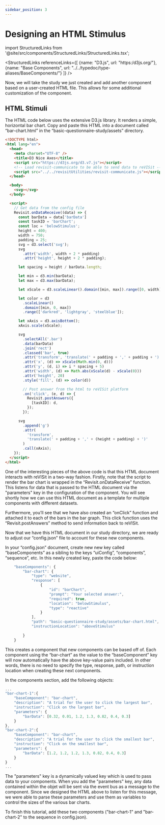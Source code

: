 ```yaml
---
sidebar_position: 3
---
```


# Designing an HTML Stimulus

import StructuredLinks from '@site/src/components/StructuredLinks/StructuredLinks.tsx';

<StructuredLinks
    referenceLinks={[
        {name: "D3.js", url: "https:/d3js.org/"},
        {name: "Base Components", url: "../../typedoc/type-aliases/BaseComponents/"}
    ]}
/>

Now, we will take the study we just created and add another component based on a user-created HTML file. This allows for some additional customization of the component. 

## HTML Stimuli 

The HTML code below uses the extensive D3.js library. It renders a simple, horizontal bar chart. Copy and paste this HTML into a document called “bar-chart.html” in the “basic-questionnaire-study/assets” directory.

```html
<!DOCTYPE html>
<html lang="en">
  <head>
    <meta charset="UTF-8" />
    <title>D3 Nice Axes</title>
    <script src="https://d3js.org/d3.v7.js"></script>
    <!-- Load revisit-communicate to be able to send data to reVISit -->
    <script src="../../revisitUtilities/revisit-communicate.js"></script>
  </head>

  <body>
    <svg></svg>
  </body>

  <script>
    // Get data from the config file
    Revisit.onDataReceive((data) => {
      const barData = data['barData']
      const taskID = 'barChart';
      const loc = 'belowStimulus';
      height = 400;
      width = 750;
      padding = 25;
      svg = d3.select('svg');
      svg
        .attr('width', width + 2 * padding)
        .attr('height', height + 2 * padding);

      let spacing = height / barData.length;

      let min = d3.min(barData);
      let max = d3.max(barData);

      let xScale = d3.scaleLinear().domain([min, max]).range([0, width]).nice();

      let color = d3
        .scaleLinear()
        .domain([min, 0, max])
        .range(['darkred', 'lightgray', 'steelblue']);

      let xAxis = d3.axisBottom();
      xAxis.scale(xScale);

      svg
        .selectAll('.bar')
        .data(barData)
        .join('rect')
        .classed('bar', true)
        .attr('transform', 'translate(' + padding + ',' + padding + ')')
        .attr('x', (d) => xScale(Math.min(0, d)))
        .attr('y', (d, i) => i * spacing + 5)
        .attr('width', (d) => Math.abs(xScale(d) - xScale(0)))
        .attr('height', 20)
        .style('fill', (d) => color(d))

        // Post answer from the html to reVISit platform
        .on('click', (e, d) => {
          Revisit.postAnswers({
            [taskID]: d,
          });
        });

      svg
        .append('g')
        .attr(
          'transform',
          'translate(' + padding + ',' + (height + padding) + ')'
        )
        .call(xAxis);
    });
  </script>
</html>
```

One of the interesting pieces of the above code is that this HTML document interacts with reVISit in a two-way fashion. Firstly, note that the script to render the bar chart is wrapped in the “Revisit.onDataReceive” function. This listens for data that is passed to the HTML document via the "parameters" key in the configuration of the component. You will see shortly how we can use this HTML document as a template for multiple components with different datasets.

Furthermore, you’ll see that we have also created an “onClick” function and attached it to each of the bars in the bar graph. This click function uses the “Revisit.postAnswers” method to send information back to reVISit. 

Now that we have this HTML document in our study directory, we are ready to adjust our “config.json” file to account for these new components.

In your “config.json” document, create new new key called “baseComponents” as a sibling to the keys “uiConfig”, “components”, “sequence”, etc. In this newly created key, paste the code below:

```js
    "baseComponents": {
        "bar-chart": {
            "type": "website",
            "response": [
                {
                    "id": "barChart",
                    "prompt": "Your selected answer:",
                    "required": true,
                    "location": "belowStimulus",
                    "type": "reactive"
                }
            ],
            "path": "basic-questionnaire-study/assets/bar-chart.html",
            "instructionLocation": "aboveStimulus"
        
        }
    }
```
This creates a component that new components can be based off of. Each component using the “bar-chart” as the value to the “baseComponent” key will now automatically have the above key-value pairs included. In other words, there is no need to specify the type, response, path, or instruction location when creating these next components.

In the components section, add the following objects:

```js
...
"bar-chart-1":{
    "baseComponent": "bar-chart",
    "description": "A trial for the user to click the largest bar",
    "instruction": "Click on the largest bar",
    "parameters": {
        "barData": [0.32, 0.01, 1.2, 1.3, 0.82, 0.4, 0.3]
    }
},
"bar-chart-2":{
    "baseComponent": "bar-chart",
    "description": "A trial for the user to click the smallest bar",
    "instruction": "Click on the smallest bar",
    "parameters": {
        "barData": [1.2, 1.2, 1.2, 1.3, 0.82, 0.4, 0.3]
    }
}
...
```
The "parameters" key is a dynamically valued key which is used to pass data to your components. When you add the "parameters" key, any data contained within the objet will be sent via the event bus as a message to the component. Since we designed the HTML above to listen for this message, we were able to parse these parameters and use them as variables to control the sizes of the various bar charts. 

To finish this tutorial, add these two components ("bar-chart-1" and "bar-chart-2" to the sequence in config.json).

